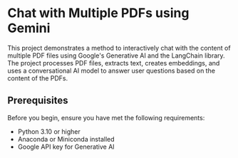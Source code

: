 # Chat with Multiple PDFs using Gemini

This project demonstrates a method to interactively chat with the content of multiple PDF files using Google's Generative AI and the LangChain library.
The project processes PDF files, extracts text, creates embeddings, and uses a conversational AI model to answer user questions based on the content of the PDFs.

## Prerequisites

Before you begin, ensure you have met the following requirements:
- Python 3.10 or higher
- Anaconda or Miniconda installed
- Google API key for Generative AI
